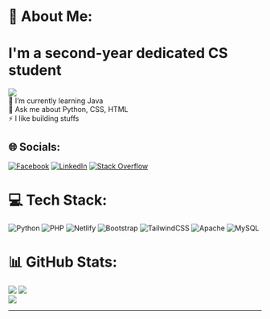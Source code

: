 # 💫 About Me:
# I'm a second-year dedicated CS student
[![](https://visitcount.itsvg.in/api?id=cjnalaunan14&icon=0&color=0)](https://visitcount.itsvg.in)
<br>🌱 I’m currently learning Java<br>💬 Ask me about Python, CSS, HTML<br>⚡ I like building stuffs


## 🌐 Socials:
[![Facebook](https://img.shields.io/badge/Facebook-%231877F2.svg?logo=Facebook&logoColor=white)](https://facebook.com/charlesjordan.delacruz) [![LinkedIn](https://img.shields.io/badge/LinkedIn-%230077B5.svg?logo=linkedin&logoColor=white)](https://linkedin.com/in/charles-jordan-nalaunan-276938316) [![Stack Overflow](https://img.shields.io/badge/-Stackoverflow-FE7A16?logo=stack-overflow&logoColor=white)](https://stackoverflow.com/users/26982589) 

# 💻 Tech Stack:
![Python](https://img.shields.io/badge/python-3670A0?style=for-the-badge&logo=python&logoColor=ffdd54) ![PHP](https://img.shields.io/badge/php-%23777BB4.svg?style=for-the-badge&logo=php&logoColor=white) ![Netlify](https://img.shields.io/badge/netlify-%23000000.svg?style=for-the-badge&logo=netlify&logoColor=#00C7B7) ![Bootstrap](https://img.shields.io/badge/bootstrap-%238511FA.svg?style=for-the-badge&logo=bootstrap&logoColor=white) ![TailwindCSS](https://img.shields.io/badge/tailwindcss-%2338B2AC.svg?style=for-the-badge&logo=tailwind-css&logoColor=white) ![Apache](https://img.shields.io/badge/apache-%23D42029.svg?style=for-the-badge&logo=apache&logoColor=white) ![MySQL](https://img.shields.io/badge/mysql-4479A1.svg?style=for-the-badge&logo=mysql&logoColor=white)
# 📊 GitHub Stats:
![](https://github-readme-stats.vercel.app/api/top-langs/?username=cjnalaunan14&theme=dark&hide_border=false&include_all_commits=false&count_private=false&layout=compact)
![](https://github-readme-stats.vercel.app/api?username=cjnalaunan14&theme=dark&hide_border=false&include_all_commits=false&count_private=false)<br/>
![](https://github-readme-streak-stats.herokuapp.com/?user=cjnalaunan14&theme=dark&hide_border=false)<br/>


---

<!-- Proudly created with GPRM ( https://gprm.itsvg.in ) -->

